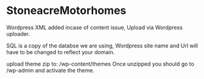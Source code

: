 # StoneacreMotorhomes

Wordpress XML added incase of content issue, 
Upload via Wordpress uploader.

SQL is a copy of the databse we are using, Wordpress site name and Url will have to be changed to reflect your domain.

upload theme zip to: /wp-content/themes 
Once unzipped you should go to /wp-admin and activate the theme.
